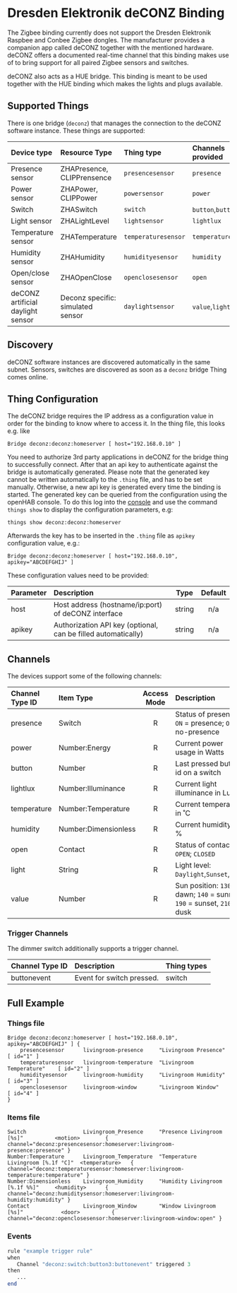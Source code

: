 # Dresden Elektronik deCONZ Binding

The Zigbee binding currently does not support the Dresden Elektronik Raspbee and Conbee Zigbee dongles.
The manufacturer provides a companion app called deCONZ together with the mentioned hardware. deCONZ
offers a documented real-time channel that this binding makes use of to bring support for all
paired Zigbee sensors and switches.

deCONZ also acts as a HUE bridge. This binding is meant to be used together with the HUE binding
which makes the lights and plugs available.

## Supported Things

There is one bridge (`deconz`) that manages the connection to the deCONZ software instance.
These things are supported:

| Device type                       | Resource Type                     | Thing type            | Channels provided         |
| :-------------------------------- | :-------------------------------- | :-------------------- | :------------------------ |
| Presence sensor                   | ZHAPresence, CLIPPrensence        | `presencesensor`      | `presence`                |
| Power sensor                      | ZHAPower, CLIPPower               | `powersensor`         | `power`                   |
| Switch                            | ZHASwitch                         | `switch`              | `button`,`buttonevent`    |
| Light sensor                      | ZHALightLevel                     | `lightsensor`         | `lightlux`                |
| Temperature sensor                | ZHATemperature                    | `temperaturesensor`   | `temperature`             |
| Humidity sensor                   | ZHAHumidity                       | `humidityesensor`     | `humidity`                |
| Open/close sensor                 | ZHAOpenClose                      | `openclosesensor`     | `open`                    |
| deCONZ artificial daylight sensor | Deconz specific: simulated sensor | `daylightsensor`      | `value`,`light`           |

## Discovery

deCONZ software instances are discovered automatically in the same subnet.
Sensors, switches are discovered as soon as a `deconz` bridge Thing comes online.

## Thing Configuration

The deCONZ bridge requires the IP address as a configuration value in order for the binding to know where to access it.
In the thing file, this looks e.g. like

```
Bridge deconz:deconz:homeserver [ host="192.168.0.10" ]
```

You need to authorize 3rd party applications in deCONZ for the bridge thing to successfully connect. After that an api key to authenticate against the bridge is automatically generated.
Please note that the generated key cannot be written automatically to the `.thing` file, and has to be set manually. Otherwise, a new api key is generated every time the binding is started.
The generated key can be queried from the configuration using the openHAB console. To do this log into the [console](https://www.openhab.org/docs/administration/console.html) and use the command `things show` to display the configuration parameters, e.g:
```
things show deconz:deconz:homeserver
```

Afterwards the key has to be inserted in the `.thing` file as `apikey` configuration value, e.g.:
```
Bridge deconz:deconz:homeserver [ host="192.168.0.10", apikey="ABCDEFGHIJ" ]
```

These configuration values need to be provided:

| Parameter | Description                                                   | Type      | Default   |
| :-------- | :------------------------------------------------------------ | :-------: | :-------: |
| host      | Host address (hostname/ip:port) of deCONZ interface           | string    | n/a       |
| apikey    | Authorization API key (optional, can be filled automatically) | string    | n/a       |

## Channels

The devices support some of the following channels:

| Channel Type ID   | Item Type             | Access Mode   | Description                                                               | Thing types       |
| :---------------- | :-------------------- | :-----------: | :------------------------------------------------------------------------ | :---------------- |
| presence          | Switch                | R             | Status of presence: `ON` = presence; `OFF` = no-presence                  | presencesensor    |
| power             | Number:Energy         | R             | Current power usage in Watts                                              | powersensor       |
| button            | Number                | R             | Last pressed button id on a switch                                        | switch            |
| lightlux          | Number:Illuminance    | R             | Current light illuminance in Lux                                          | lightsensor       |
| temperature       | Number:Temperature    | R             | Current temperature in ˚C                                                 | temperaturesensor |
| humidity          | Number:Dimensionless  | R             | Current humidity in %                                                     | humidityesensor   |
| open              | Contact               | R             | Status of contacts: `OPEN`; `CLOSED`                                      | openclosesensor   |
| light             | String                | R             | Light level: `Daylight`,`Sunset`,`Dark`                                   | daylightsensor    |
| value             | Number                | R             | Sun position: `130` = dawn; `140` = sunrise, `190` = sunset, `210` = dusk | daylightsensor    |

### Trigger Channels

The dimmer switch additionally supports a trigger channel.

| Channel Type ID   | Description                                                       | Thing types       |
| :---------------- | :---------------------------------------------------------------- | :---------------- |
| buttonevent       | Event for switch pressed.                                         | switch            |



## Full Example

### Things file ###

```
Bridge deconz:deconz:homeserver [ host="192.168.0.10", apikey="ABCDEFGHIJ" ] {
    presencesensor      livingroom-presence     "Livingroom Presence"       [ id="1" ]
    temperaturesensor   livingroom-temperature  "Livingroom Temperature"    [ id="2" ]
    humidityesensor     livingroom-humidity     "Livingroom Humidity"       [ id="3" ]
    openclosesensor     livingroom-window       "Livingroom Window"         [ id="4" ]
}
```

### Items file ###

```
Switch                  Livingroom_Presence     "Presence Livingroom [%s]"          <motion>        { channel="deconz:presencesensor:homeserver:livingroom-presence:presence" }
Number:Temperature      Livingroom_Temperature  "Temperature Livingroom [%.1f °C]"  <temperature>   { channel="deconz:temperaturesensor:homeserver:livingroom-temperature:temperature" }
Number:Dimensionless    Livingroom_Humidity     "Humidity Livingroom [%.1f %%]"     <humidity>      { channel="deconz:humiditysensor:homeserver:livingroom-humidity:humidity" }
Contact                 Livingroom_Window       "Window Livingroom [%s]"            <door>          { channel="deconz:openclosesensor:homeserver:livingroom-window:open" }
```

### Events

 ```php
rule "example trigger rule"
when
    Channel "deconz:switch:button3:buttonevent" triggered 3
then
    ...
end
```